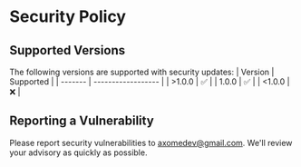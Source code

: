 # Security Policy

## Supported Versions
The following versions are supported with security updates:
| Version | Supported          |
| ------- | ------------------ |
| >1.0.0  | :white_check_mark: |
| 1.0.0   | :white_check_mark: |
| <1.0.0  | :x:                |

## Reporting a Vulnerability
Please report security vulnerabilities to axomedev@gmail.com. We'll review your advisory as quickly as possible.
